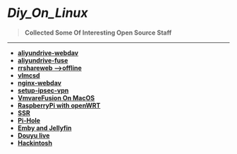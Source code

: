 # *Diy_On_Linux*

> **Collected Some Of Interesting Open Source Staff**

---

- **[aliyundrive-webdav](projects/aliyundrive-webdav)**
- **[aliyundrive-fuse](projects/aliyundrive-fuse)**
- **[rrshareweb -->offline](projects/rrshare)**
- **[vlmcsd](projects/vlmcsd)**
- **[nginx-webdav](projects/nginx-webdav)**
- **[setup-ipsec-vpn](https://github.com/hwdsl2/setup-ipsec-vpn)**
- **[VmvareFusion On MacOS](projects/VmvareFusion)**
- **[RaspberryPi with openWRT](projects/RaspberryPi)**
- **[SSR](projects/ssr)**
- **[Pi-Hole ](projects/Pi-hole)**
- **[Emby and Jellyfin](projects/media)**
- **[Douyu live](projects/live)**
- **[Hackintosh](projects/hackintosh)**

